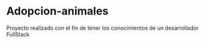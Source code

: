 # Adopcion-animales
Proyecto realizado con el fin de tener los conocimientos de un desarrollador FullStack
